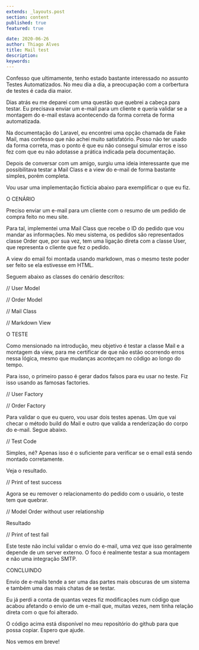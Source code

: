 ```yaml
---
extends: _layouts.post
section: content
published: true
featured: true

date: 2020-06-26
author: Thiago Alves
title: Mail test
description: 
keywords: 
---
```


Confesso que ultimamente, tenho estado bastante interessado no assunto Testes Automatizados. No meu dia a dia, a preocupação com a corbertura de testes é cada dia maior.

Dias atrás eu me deparei com uma questão que quebrei a cabeça para testar. Eu precisava enviar um e-mail para um cliente e queria validar se a montagem do e-mail estava acontecendo da forma correta de forma automatizada.

Na documentação do Laravel, eu encontrei uma opção chamada de Fake Mail, mas confesso que não achei muito satisfatório. Posso não ter usado da forma correta, mas o ponto é que eu não consegui simular erros e isso fez com que eu não adotasse a prática indicada pela documentação.

Depois de conversar com um amigo, surgiu uma ideia interessante que me possibilitava testar a Mail Class e a view do e-mail de forma bastante simples, porém completa.

Vou usar uma implementação fictícia abaixo para exemplificar o que eu fiz.

O CENÁRIO

Preciso enviar um e-mail para um cliente com o resumo de um pedido de compra feito no meu site.

Para tal, implementei uma Mail Class que recebe o ID do pedido que vou mandar as informações. No meu sistema, os pedidos são representados classe Order que, por sua vez, tem uma ligação direta com a classe User, que representa o cliente que fez o pedido.

A view do email foi montada usando markdown, mas o mesmo teste poder ser feito se ela estivesse em HTML.

Seguem abaixo as classes do cenário descritos:

// User Model

// Order Model

// Mail Class

// Markdown View

O TESTE

Como mensionado na introdução, meu objetivo é testar a classe Mail e a montagem da view, para me certificar de que não estão ocorrendo erros nessa lógica, mesmo que mudanças aconteçam no código ao longo do tempo.

Para isso, o primeiro passo é gerar dados falsos para eu usar no teste. Fiz isso usando as famosas factories.

// User Factory

// Order Factory

Para validar o que eu quero, vou usar dois testes apenas. Um que vai checar o método build do Mail e outro que valida a renderização do corpo do e-mail. Segue abaixo.

// Test Code

Simples, né? Apenas isso é o suficiente para verificar se o email está sendo montado corretamente. 

Veja o resultado.

// Print of test success

Agora se eu remover o relacionamento do pedido com o usuário, o teste tem que quebrar.

// Model Order without user relationship

Resultado

// Print of test fail

Este teste não inclui validar o envio do e-mail, uma vez que isso geralmente depende de um server externo. O foco é realmente testar a sua montagem e não uma integração SMTP. 

CONCLUINDO

Envio de e-mails tende a ser uma das partes mais obscuras de um sistema e também uma das mais chatas de se testar. 

Eu já perdi a conta de quantas vezes fiz modificações num código que acabou afetando o envio de um e-mail que, muitas vezes, nem tinha relação direta com o que foi alterado.

O código acima está disponível no meu repositório do github para que possa copiar. Espero que ajude.

Nos vemos em breve!